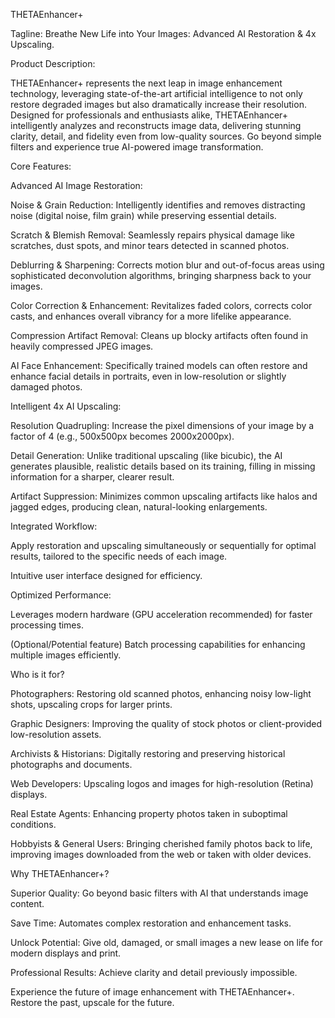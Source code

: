 THETAEnhancer+

Tagline: Breathe New Life into Your Images: Advanced AI Restoration & 4x Upscaling.

Product Description:

THETAEnhancer+ represents the next leap in image enhancement technology, leveraging state-of-the-art artificial intelligence to not only restore degraded images but also dramatically increase their resolution. Designed for professionals and enthusiasts alike, THETAEnhancer+ intelligently analyzes and reconstructs image data, delivering stunning clarity, detail, and fidelity even from low-quality sources. Go beyond simple filters and experience true AI-powered image transformation.

Core Features:

Advanced AI Image Restoration:

Noise & Grain Reduction: Intelligently identifies and removes distracting noise (digital noise, film grain) while preserving essential details.

Scratch & Blemish Removal: Seamlessly repairs physical damage like scratches, dust spots, and minor tears detected in scanned photos.

Deblurring & Sharpening: Corrects motion blur and out-of-focus areas using sophisticated deconvolution algorithms, bringing sharpness back to your images.

Color Correction & Enhancement: Revitalizes faded colors, corrects color casts, and enhances overall vibrancy for a more lifelike appearance.

Compression Artifact Removal: Cleans up blocky artifacts often found in heavily compressed JPEG images.

AI Face Enhancement: Specifically trained models can often restore and enhance facial details in portraits, even in low-resolution or slightly damaged photos.

Intelligent 4x AI Upscaling:

Resolution Quadrupling: Increase the pixel dimensions of your image by a factor of 4 (e.g., 500x500px becomes 2000x2000px).

Detail Generation: Unlike traditional upscaling (like bicubic), the AI generates plausible, realistic details based on its training, filling in missing information for a sharper, clearer result.

Artifact Suppression: Minimizes common upscaling artifacts like halos and jagged edges, producing clean, natural-looking enlargements.

Integrated Workflow:

Apply restoration and upscaling simultaneously or sequentially for optimal results, tailored to the specific needs of each image.

Intuitive user interface designed for efficiency.

Optimized Performance:

Leverages modern hardware (GPU acceleration recommended) for faster processing times.

(Optional/Potential feature) Batch processing capabilities for enhancing multiple images efficiently.

Who is it for?

Photographers: Restoring old scanned photos, enhancing noisy low-light shots, upscaling crops for larger prints.

Graphic Designers: Improving the quality of stock photos or client-provided low-resolution assets.

Archivists & Historians: Digitally restoring and preserving historical photographs and documents.

Web Developers: Upscaling logos and images for high-resolution (Retina) displays.

Real Estate Agents: Enhancing property photos taken in suboptimal conditions.

Hobbyists & General Users: Bringing cherished family photos back to life, improving images downloaded from the web or taken with older devices.

Why THETAEnhancer+?

Superior Quality: Go beyond basic filters with AI that understands image content.

Save Time: Automates complex restoration and enhancement tasks.

Unlock Potential: Give old, damaged, or small images a new lease on life for modern displays and print.

Professional Results: Achieve clarity and detail previously impossible.

Experience the future of image enhancement with THETAEnhancer+. Restore the past, upscale for the future.

